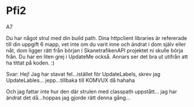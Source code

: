 # Pfi2

A7

Du har något strul med din build path. Dina httpclient libraries är refererade till din uppgift 6 mapp, vet inte om du varit inne och ändrat i dom själv eller nåt, dom ligger rätt från början i SkanetrafikenAPI projektet ni skulle börja från. Du har en liten grej i UpdateMe också. Annars ser det bra ut utifrån att ha tittat på koden. :)



Svar: Hej! Jag har stavat fel...istället för UpdateLabels, skrev jag UpdateLables... jepp...tillbaka till KOMVUX då hahaha

Och jag fattar inte hur den där strulen med classpath uppstått... jag har ändrat det då...hoppas jag gjorde rätt denna gång...
